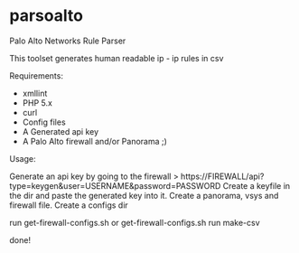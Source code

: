 parsoalto
=========

Palo Alto Networks Rule Parser

This toolset generates human readable ip - ip rules in csv

Requirements:
 - xmllint 
 - PHP 5.x
 - curl
 - Config files
 - A Generated api key
 - A Palo Alto firewall and/or Panorama ;)

Usage:

Generate an api key by going to the firewall > https://FIREWALL/api?type=keygen&user=USERNAME&password=PASSWORD
Create a keyfile in the dir and paste the generated key into it.
Create a panorama, vsys and firewall file.
Create a configs dir

run get-firewall-configs.sh or get-firewall-configs.sh
run make-csv

done!
